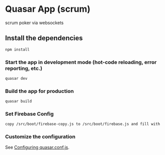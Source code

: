 # Quasar App (scrum)

scrum poker via websockets

## Install the dependencies
```bash
npm install
```

### Start the app in development mode (hot-code reloading, error reporting, etc.)
```bash
quasar dev
```


### Build the app for production
```bash
quasar build
```

### Set Firebase Config 
```bash
copy /src/boot/firebase-copy.js to /src/boot/firebase.js and fill with credentials
```

### Customize the configuration
See [Configuring quasar.conf.js](https://quasar.dev/quasar-cli/quasar-conf-js).
